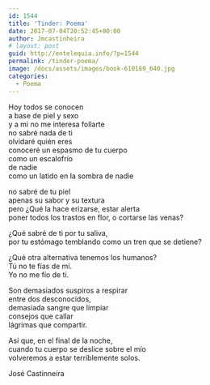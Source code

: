```yaml
---
id: 1544
title: 'Tinder: Poema'
date: 2017-07-04T20:52:45+00:00
author: Jmcastinheira
# layout: post
guid: http://entelequia.info/?p=1544
permalink: /tinder-poema/
image: /docs/assets/images/book-610189_640.jpg
categories:
  - Poema
---
```

Hoy todos se conocen  
a base de piel y sexo  
y a mi no me interesa follarte  
no sabré nada de ti  
olvidaré quién eres  
conoceré un espasmo de tu cuerpo  
como un escalofrío  
de nadie  
como un latido en la sombra de nadie

no sabré de tu piel  
apenas su sabor y su textura  
pero ¿Qué la hace erizarse, estar alerta  
poner todos los trastos en flor, o cortarse las venas?

¿Qué sabré de ti por tu saliva,  
por tu estómago temblando como un tren que se detiene?

¿Qué otra alternativa tenemos los humanos?  
Tú no te fías de mí.  
Yo no me fío de ti.

Son demasiados suspiros a respirar  
entre dos desconocidos,  
demasiada sangre que limpiar  
consejos que callar  
lágrimas que compartir.

Así que, en el final de la noche,  
cuando tu cuerpo se deslice sobre el mío  
volveremos a estar terriblemente solos.

José Castinneira